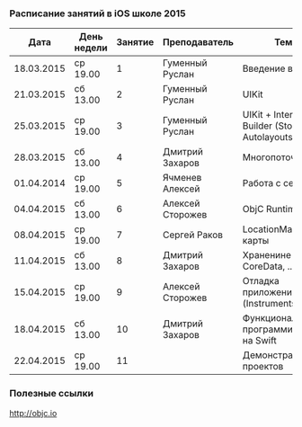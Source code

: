 ### Расписание занятий в iOS школе 2015

| Дата | День недели | Занятие	| Преподаватель |	Тема |
| -------- | --------------- | --- | --------------- | -------- |
|18.03.2015| ср 19.00 |	1	| Гуменный Руслан |	Введение в Obj-C |
|21.03.2015| сб 13.00	| 2	| Гуменный Руслан	| UIKit |
|25.03.2015| ср 19.00	| 3	| Гуменный Руслан	| UIKit + Interface Builder (Storyboard, Autolayouts, ...) |
|28.03.2015| сб 13.00	| 4	| Дмитрий Захаров	| Многопоточность |
|01.04.2014| ср 19.00	| 5	| Ячменев Алексей	| Работа с сетью |
|04.04.2015| сб 13.00	| 6	| Алексей Сторожев | ObjC Runtime |
|08.04.2015| ср 19.00	| 7	| Сергей Раков | LocationManger и карты |
|11.04.2015| сб 13.00	| 8	| Дмитрий Захаров	| Храненине данных. CoreData, ... |
|15.04.2015| ср 19.00	| 9	| Алексей Сторожев | Отладка приложений (Instruments) |
|18.04.2015| сб 13.00	| 10	| Дмитрий Захаров | Функциональное программирование на Swift |
|22.04.2015| ср 19.00	| 11 | |Демонстрация проектов | |

### Полезные ссылки

http://objc.io
